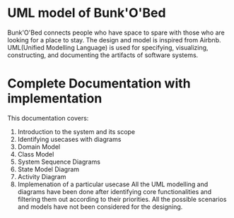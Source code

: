 # UML model of Bunk'O'Bed
  Bunk'O'Bed connects people who have space to spare with those who are looking for a place to stay. The design and model is inspired from Airbnb. 
  UML(Unified Modelling Language) is used for specifying, visualizing, constructing, and documenting the artifacts of software systems.
# Complete Documentation with implementation
  This documentation covers:
  1. Introduction to the system and its scope
  2. Identifying usecases with diagrams
  3. Domain Model
  4. Class Model
  5. System Sequence Diagrams
  6. State Model Diagram
  7. Activity Diagram
  8. Implemenation of a particular usecase
    All the UML modelling and diagrams have been done after identifying core functionalities and filtering them out according to their priorities. All the possible scenarios and models have not been considered for the designing.
#
